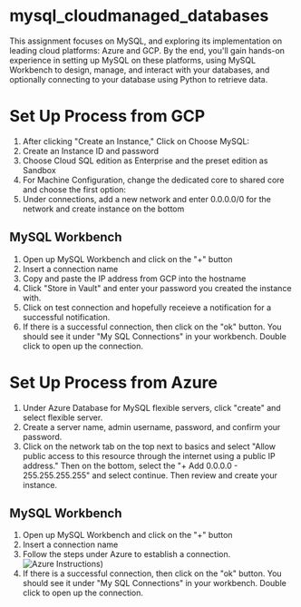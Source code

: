 # mysql_cloudmanaged_databases
This assignment focuses on MySQL, and exploring its implementation on leading cloud platforms: Azure and GCP. By the end, you'll gain hands-on experience in setting up MySQL on these platforms, using MySQL Workbench to design, manage, and interact with your databases, and optionally connecting to your database using Python to retrieve data.

# Set Up Process from GCP

1. After clicking "Create an Instance," Click on Choose MySQL:
2. Create an Instance ID and password
3. Choose Cloud SQL edition as Enterprise and the preset edition as Sandbox
4. For Machine Configuration, change the dedicated core to shared core and choose the first option:
6.  Under connections, add a new network and enter 0.0.0.0/0 for the network and create instance on the bottom
## MySQL Workbench 
1. Open up MySQL Workbench and click on the "+" button
2. Insert a connection name
3. Copy and paste the IP address from GCP into the hostname
4. Click "Store in Vault" and enter your password you created the instance with.
5. Click on test connection and hopefully receieve a notification for a successful notification. 
6. If there is a successful connection, then click on the "ok" button. You should see it under "My SQL Connections" in your workbench. Double click to open up the connection. 

# Set Up Process from Azure
1. Under Azure Database for MySQL flexible servers, click "create" and select flexible server.
2. Create a server name, admin username, password, and confirm your password.
3. Click on the network tab on the top next to basics and select "Allow public access to this resource through the internet using a public IP address." Then on the bottom, select the "+ Add 0.0.0.0 - 255.255.255.255" and select continue. Then review and create your instance.
## MySQL Workbench 
1. Open up MySQL Workbench and click on the "+" button
2. Insert a connection name
3. Follow the steps under Azure to establish a connection.
![Azure Instructions](https://imgur.com/a/FuJrmFQ))
4. If there is a successful connection, then click on the "ok" button. You should see it under "My SQL Connections" in your workbench. Double click to open up the connection. 
